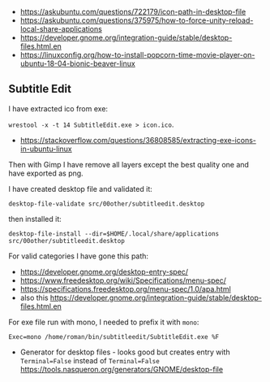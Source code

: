 - https://askubuntu.com/questions/722179/icon-path-in-desktop-file
- https://askubuntu.com/questions/375975/how-to-force-unity-reload-local-share-applications
- https://developer.gnome.org/integration-guide/stable/desktop-files.html.en
- https://linuxconfig.org/how-to-install-popcorn-time-movie-player-on-ubuntu-18-04-bionic-beaver-linux

## Subtitle Edit

I have extracted ico from exe:

`wrestool -x -t 14 SubtitleEdit.exe > icon.ico`.

- https://stackoverflow.com/questions/36808585/extracting-exe-icons-in-ubuntu-linux

Then with Gimp I have remove all layers except the best quality one and have exported as png.

I have created desktop file and validated it:

`desktop-file-validate src/00other/subtitleedit.desktop`

then installed it:

`desktop-file-install --dir=$HOME/.local/share/applications src/00other/subtitleedit.desktop`

For valid categories I have gone this path:

- https://developer.gnome.org/desktop-entry-spec/
- https://www.freedesktop.org/wiki/Specifications/menu-spec/
- https://specifications.freedesktop.org/menu-spec/1.0/apa.html
- also this https://developer.gnome.org/integration-guide/stable/desktop-files.html.en

For exe file run with mono, I needed to prefix it with `mono`:

`Exec=mono /home/roman/bin/subtitleedit/SubtitleEdit.exe %F`

- Generator for desktop files - looks good but creates entry with `Terminal=False` instead of `Terminal=False` https://tools.nasqueron.org/generators/GNOME/desktop-file

